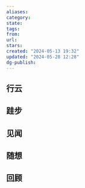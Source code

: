 ```yaml
---
aliases: 
category: 
state: 
tags: 
from: 
url: 
stars: 
created: "2024-05-13 19:32"
updated: "2024-05-28 12:28"
dg-publish: 
---
```

## 行云

## 跬步

## 见闻

## 随想

## 回顾
